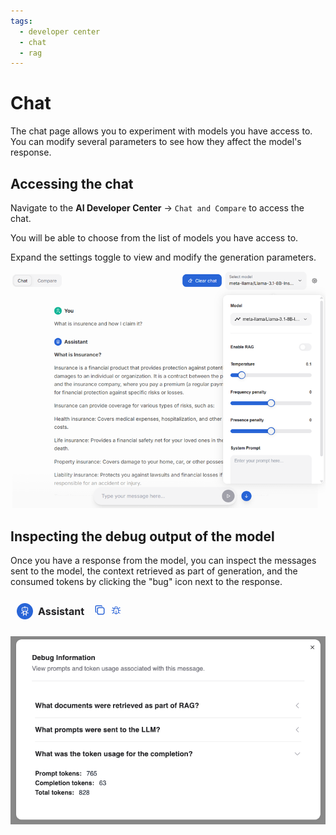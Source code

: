 ```yaml
---
tags:
  - developer center
  - chat
  - rag
---
```


# Chat

The chat page allows you to experiment with models you have access to. You can modify several parameters to see how they affect the model's response.

## Accessing the chat

Navigate to the **AI Developer Center** → `Chat and Compare` to access the chat.

You will be able to choose from the list of models you have access to.

Expand the settings toggle to view and modify the generation parameters.

![Chat](../../img/inference/chat.png)

## Inspecting the debug output of the model

Once you have a response from the model, you can inspect the messages sent to the model, the context retrieved as part of generation, and the consumed tokens by clicking the "bug" icon next to the response.

![Debug icon](../../img/inference/debug-icon.png)

![Debug output](../../img/inference/debug-output.png)
